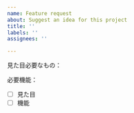 ```yaml
---
name: Feature request
about: Suggest an idea for this project
title: ''
labels: ''
assignees: ''

---
```


見た目必要なもの：


必要機能：


- [ ] 見た目
- [ ] 機能
